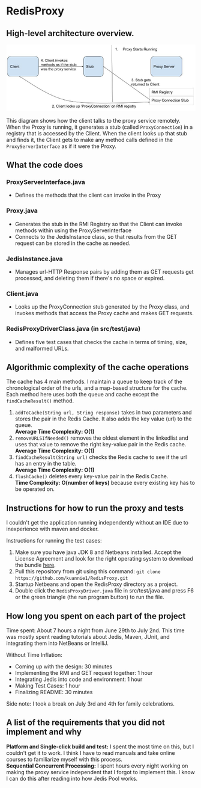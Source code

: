 # RedisProxy

## High-level architecture overview.
![RMI Overview](images/RMIDiagram.jpg)

This diagram shows how the client talks to the proxy service remotely. When the Proxy is running, it generates a stub (called `ProxyConnection`) in a registry that is accessed by the Client. When the client looks up that stub and finds it, the Client gets to make any method calls defined in the `ProxyServerInterface` as if it were the Proxy. 
 
## What the code does

### ProxyServerInterface.java
- Defines the methods that the client can invoke in the Proxy

### Proxy.java
- Generates the stub in the RMI Registry so that the Client can invoke methods within using the ProxyServerinterface
- Connects to the JedisInstance class, so that results from the GET request can be stored in the cache as needed. 

### JedisInstance.java
- Manages url-HTTP Response pairs by adding them as GET requests get processed, and deleting them if there's no space or expired.

### Client.java
- Looks up the ProxyConnection stub generated by the Proxy class, and invokes methods that access the Proxy cache and makes GET requests.

### RedisProxyDriverClass.java (in src/test/java)
- Defines five test cases that checks the cache in terms of timing, size, and malformed URLs.
 
## Algorithmic complexity of the cache operations
The cache has 4 main methods. I maintain a queue to keep track of the chronological order of the urls, and a map-based structure for the cache. Each method here uses both the queue and cache except the `findCacheResult()` method.
1. `addToCache(String url, String response)` takes in two parameters and stores the pair in the Redis Cache. It also adds the key value (url) to the queue.  
**Average Time Complexity: O(1)**
2. `removeURLSIfNeeded()` removes the oldest element in the linkedlist and uses that value to remove the right key-value pair in the Redis cache.  
**Average Time Complexity: O(1)**
3. `findCacheResult(String url)`  checks the Redis cache to see if the url has an entry in the table.  
**Average Time Complexity: O(1)** 
4. `flushCache()` deletes every key-value pair in the Redis Cache.  
**Time Complexity: O(number of keys)** because every existing key has to be operated on.

## Instructions for how to run the proxy and tests
I couldn't get the application running independently without an IDE due to inexperience with maven and docker.   

Instructions for running the test cases:
1. Make sure you have java JDK 8 and Netbeans installed. Accept the License Agreement and look for the right operating system to download the bundle [here](http://www.oracle.com/technetwork/java/javase/downloads/jdk-netbeans-jsp-142931.html).  
2. Pull this repository from git using this command: `git clone https://github.com/kuannie1/RedisProxy.git`
3. Startup Netbeans and open the RedisProxy directory as a project.
4. Double click the `RedisProxyDriver.java` file in src/test/java and press F6 or the green triangle (the run program button) to run the file. 

## How long you spent on each part of the project
Time spent: About 7 hours a night from June 29th to July 2nd. This time was mostly spent reading tutorials about Jedis, Maven, JUnit, and integrating them into NetBeans or IntelliJ.

Without Time Inflation: 
- Coming up with the design: 30 minutes
- Implementing the RMI and GET request together: 1 hour
- Integrating Jedis into code and environment: 1 hour
- Making Test Cases: 1 hour
- Finalizing README: 30 minutes

Side note: I took a break on July 3rd and 4th for family celebrations.

## A list of the requirements that you did not implement and why
**Platform and Single-click build and test:** I spent the most time on this, but I couldn't get it to work. I think I have to read manuals and take online courses to familiarize myself with this process.  
**Sequential Concurrent Processing:** I spent hours every night working on making the proxy service independent that I forgot to implement this. I know I can do this after reading into how Jedis Pool works.
